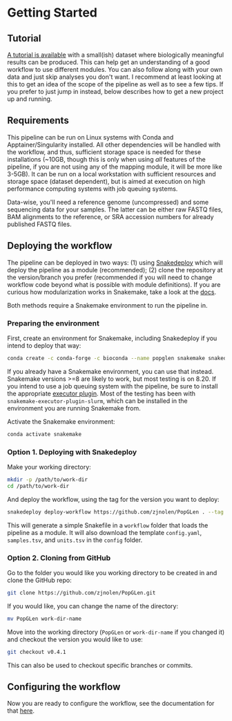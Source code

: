 # Getting Started

## Tutorial

[A tutorial is available](tutorial.md) with a small(ish) dataset where
biologically meaningful results can be produced. This can help get an
understanding of a good workflow to use different modules. You can also follow
along with your own data and just skip analyses you don't want. I recommend at
least looking at this to get an idea of the scope of the pipeline as well as to
see a few tips. If you prefer to just jump in instead, below describes how to
get a new project up and running.

## Requirements

This pipeline can be run on Linux systems with Conda and Apptainer/Singularity
installed. All other dependencies will be handled with the workflow, and thus,
sufficient storage space is needed for these installations (~10GB, though this
is only when using *all* features of the pipeline, if you are not using any of
the mapping module, it will be more like 3-5GB). It can be run on a local
workstation with sufficient resources and storage space (dataset dependent), but
is aimed at execution on high performance computing systems with job queuing
systems.

Data-wise, you'll need a reference genome (uncompressed) and some sequencing
data for your samples. The latter can be either raw FASTQ files, BAM alignments
to the reference, or SRA accession numbers for already published FASTQ files.

## Deploying the workflow

The pipeline can be deployed in two ways: (1) using
[Snakedeploy](https://github.com/snakemake/snakedeploy) which will deploy the
pipeline as a module (recommended); (2) clone the repository at the
version/branch you prefer (recommended if you will need to change workflow code
beyond what is possible with module definitions). If you are curious how
modularization works in Snakemake, take a look at the
[docs](https://snakemake.readthedocs.io/en/stable/snakefiles/modularization.html#modules).

Both methods require a Snakemake environment to run the pipeline in.

### Preparing the environment

First, create an environment for Snakemake, including Snakedeploy if you intend
to deploy that way:

```bash
conda create -c conda-forge -c bioconda --name popglen snakemake snakedeploy
```

If you already have a Snakemake environment, you can use that instead. Snakemake
versions >=8 are likely to work, but most testing is on 8.20. If you intend to
use a job queuing system with the pipeline, be sure to install the appropriate
[executor plugin](https://snakemake.github.io/snakemake-plugin-catalog/). Most
of the testing has been with `snakemake-executor-plugin-slurm`, which can be
installed in the environment you are running Snakemake from.

Activate the Snakemake environment:

```bash
conda activate snakemake
```

### Option 1. Deploying with Snakedeploy

Make your working directory:

```bash
mkdir -p /path/to/work-dir
cd /path/to/work-dir
```

And deploy the workflow, using the tag for the version you want to deploy:

```bash
snakedeploy deploy-workflow https://github.com/zjnolen/PopGLen . --tag v0.4.1
```

This will generate a simple Snakefile in a `workflow` folder that loads the
pipeline as a module. It will also download the template `config.yaml`,
`samples.tsv`, and `units.tsv` in the `config` folder.

### Option 2. Cloning from GitHub

Go to the folder you would like you working directory to be created in and
clone the GitHub repo:

```bash
git clone https://github.com/zjnolen/PopGLen.git
```

If you would like, you can change the name of the directory:

```bash
mv PopGLen work-dir-name
```

Move into the working directory (`PopGLen` or `work-dir-name` if you changed it)
and checkout the version you would like to use:

```bash
git checkout v0.4.1
```

This can also be used to checkout specific branches or commits.

## Configuring the workflow

Now you are ready to configure the workflow, see the documentation for that
[here](config.md).
